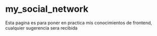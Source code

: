 # my_social_network
Esta pagina es para poner en practica mis conocimientos de frontend, cualquier sugerencia sera recibida
